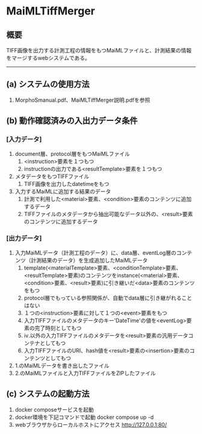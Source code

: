 # MaiMLTiffMerger
## 概要
TIFF画像を出力する計測工程の情報をもつMaiMLファイルと、計測結果の情報をマージするwebシステムである。

---


## (a) システムの使用方法
1. MorphoSmanual.pdf、MaiMLTiffMerger説明.pdfを参照

## (b) 動作確認済みの入出力データ条件
### [入力データ]
1. document層、protocol層をもつMaiMLファイル
    1. \<instruction>要素を１つもつ
    2. instructionの出力である\<resultTemplate>要素を１つもつ
2. メタデータをもつTIFFファイル
    1. TIFF画像を出力したdatetimeをもつ
3. 入力するMaiMLに追加する結果のデータ
    1. 計測で利用した\<material>要素、\<condition>要素のコンテンツに追加するデータ
    2. TIFFファイルのメタデータから抽出可能なデータ以外の、\<result>要素のコンテンツに追加するデータ

### [出力データ]
1. 入力MaiMLデータ（計測工程のデータ）に、data層、eventLog層のコンテンツ（計測結果のデータ）を生成追加したMaiMLデータ
    1. template(\<materialTemplate>要素、\<conditionTemplate>要素、\<resultTemplate>要素)のコンテンツをinstance(\<material>要素、\<condition>要素、\<result>要素)に引き継いだ\<data>要素のコンテンツをもつ
    2. protocol層でもっている参照関係が、自動でdata層に引き継がれることはない
    3. １つの\<instruction>要素に対して１つの\<event>要素をもつ
    4. 入力TIFFファイルのメタデータのキー'DateTime'の値を\<eventLog>要素の完了時刻としてもつ
    5. ⅳ.以外の入力TIFFファイルのメタデータを\<result>要素の汎用データコンテナとしてもつ
    6. 入力TIFFファイルのURI、hash値を\<result>要素の\<insertion>要素のコンテンツとしてもつ
2. 1.のMaiMLデータを書き出したファイル
3. 2.のMaiMLファイルと入力TIFFファイルをZIPしたファイル

## (c) システムの起動方法
1. docker composeサービスを起動
2. docker環境を下記コマンドで起動
   docker compose up -d
3. webブラウザからローカルホストにアクセス
   http://127.0.0.1:80/
